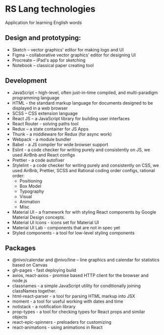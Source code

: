 # RS Lang technologies
Application for learning English words

## Design and prototyping:
- Sketch – vector graphics' editor for making logo and UI
- Figma – collaborative  vector graphics' editor for designing UI
- Procreate – iPad's app for sketching
- Notebook – classical paper creating tool

## Development
- JavaScript – high-level, often just-in-time compiled, and multi-paradigm programming language
- HTML - the standard markup language for documents designed to be displayed in a web browser
- SCSS – CSS extension language
- React JS – a JavaScript library for building user interfaces
- React Router - solving paths tool
- Redux – a state container for JS Apps
- Thunk - a middleware for Redux (for async work)
- Webpack - a module bundler
- Babel - a JS compiler for wide browser support
- Eslint - a code checker for writing purely and consistently on JS, we used AirBnb and React configs
- Prettier - a code autofixer
- Stylelint - a code checker for writing purely and consistently on CSS, we used AirBnb, Prettier, SCSS and Rational coding order configs, rational order:
  - Positioning
  - Box Model
  - Typography
  - Visual
  - Animation
  - Misc
- Material UI - a framework for with styling React components by Google Material Design concepts.
- Material UI Icons - icons set for Material UI
- Material UI Lab - components that are not in spec yet
- Styled components - a tool for low-level styling components

## Packages
- @nivo/calendar and @nivo/line – line graphics and calendar for statistics based on Canvas
- gh-pages - fast deploying build
- axios, react-axios - promise based HTTP client for the browser and node.js
- classnames - a simple JavaScript utility for conditionally joining classNames together.
- html-react-parser - a tool for parsing HTML markup into JSX
- moment - a tool for useful working with dates and time
- notistack - a notification library
- prop-types - a tool for checking types for React props and similar objects
- react-epic-spinners - preloaders for customizing
- react-animations - using animations in React
